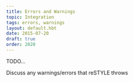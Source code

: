 ```yaml
---
title: Errors and Warnings
topic: Integration
tags: errors, warnings
layout: default.hbt
date: 2015-07-20
draft: true
order: 2020
---
```


TODO...

Discuss any warnings/errors that reSTYLE throws